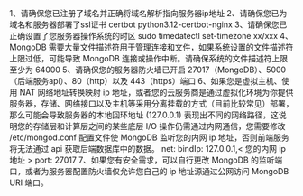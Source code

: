 1、请确保您已注册了域名并正确将域名解析指向服务器ip地址
2、请确保您已为域名和服务器部署了ssl证书
  certbot python3.12-certbot-nginx
3、请确保您已正确设置了您服务器操作系统的时区
  sudo timedatectl set-timezone xx/xxx
4、MongoDB 需要大量文件描述符用于管理连接和文件，如果系统设置的文件描述符上限过低，可能导致 MongoDB 连接或操作中断。请确保系统的文件描述符上限至少为 64000
5、请确保您的服务器防火墙已开启 27017（MongoDB）、5000（后端服务api）、80（http）以及 443（https）端口
6、如果您是虚拟主机、使用 NAT 网络地址转换映射 ip 地址，或者您的云服务商是通过虚拟化环境为你提供服务器，存储、网络接口以及主机等采用分离挂载的方式（目前比较常见）部署，那么可能会导致服务器的本地回环地址 (127.0.0.1) 表现出不同的网络路径，这说明您的存储层和计算层之间的某些底层 I/O 操作仍需通过内网通信，您需要修改 /etc/mongod.conf 配置文件使 MongoDB 监听您的内网 ip 地址，否则前端服务将无法通过 api 获取后端数据库中的数据。
net:
  bindIp: 127.0.0.1,< 您的内网 ip 地址 >
  port: 27017
7、如果您有安全需求，可以自行更改 MongoDB 的监听端口，或者为服务器配置防火墙仅允许您自己的 ip 地址源通过公网访问 MongoDB URI 端口。